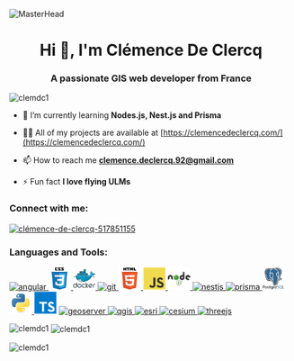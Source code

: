 ![MasterHead](https://media.licdn.com/dms/image/D4E16AQEHxpM9Mpt6ng/profile-displaybackgroundimage-shrink_350_1400/0/1698875305176?e=1718236800&v=beta&t=qtibIXIpzHNtt7Lr-L_S2FrwPSBRPiyzMZBb3kVy-gI)
<h1 align="center">Hi 👋, I'm Clémence De Clercq</h1>
<h3 align="center">A passionate GIS web developer from France</h3>

<p align="left"> <img src="https://komarev.com/ghpvc/?username=clemdc1&label=Profile%20views&color=0e75b6&style=flat" alt="clemdc1" /> </p>

- 🌱 I’m currently learning **Nodes.js, Nest.js and Prisma**

- 👨‍💻 All of my projects are available at [https://clemencedeclercq.com/](https://clemencedeclercq.com/)

- 📫 How to reach me **clemence.declercq.92@gmail.com**

- ⚡ Fun fact **I love flying ULMs**

<h3 align="left">Connect with me:</h3>
<p align="left">
<a href="https://linkedin.com/in/clémence-de-clercq-517851155" target="blank"><img align="center" src="https://raw.githubusercontent.com/rahuldkjain/github-profile-readme-generator/master/src/images/icons/Social/linked-in-alt.svg" alt="clémence-de-clercq-517851155" height="30" width="40" /></a>
</p>

<h3 align="left">Languages and Tools:</h3>
<p align="left"> <a href="https://angular.io" target="_blank" rel="noreferrer"> <img src="https://angular.io/assets/images/logos/angular/angular.svg" alt="angular" width="40" height="40"/> </a> <a href="https://www.w3schools.com/css/" target="_blank" rel="noreferrer"> <img src="https://raw.githubusercontent.com/devicons/devicon/master/icons/css3/css3-original-wordmark.svg" alt="css3" width="40" height="40"/> </a> <a href="https://www.docker.com/" target="_blank" rel="noreferrer"> <img src="https://raw.githubusercontent.com/devicons/devicon/master/icons/docker/docker-original-wordmark.svg" alt="docker" width="40" height="40"/> </a> <a href="https://git-scm.com/" target="_blank" rel="noreferrer"> <img src="https://www.vectorlogo.zone/logos/git-scm/git-scm-icon.svg" alt="git" width="40" height="40"/> </a> <a href="https://www.w3.org/html/" target="_blank" rel="noreferrer"> <img src="https://raw.githubusercontent.com/devicons/devicon/master/icons/html5/html5-original-wordmark.svg" alt="html5" width="40" height="40"/> </a> <a href="https://developer.mozilla.org/en-US/docs/Web/JavaScript" target="_blank" rel="noreferrer"> <img src="https://raw.githubusercontent.com/devicons/devicon/master/icons/javascript/javascript-original.svg" alt="javascript" width="40" height="40"/> </a> <a href="https://nodejs.org" target="_blank" rel="noreferrer"> <img src="https://raw.githubusercontent.com/devicons/devicon/master/icons/nodejs/nodejs-original-wordmark.svg" alt="nodejs" width="40" height="40"/> </a>
<a href="https://nestjs.com/" target="_blank" rel="noreferrer"> <img src="https://nestjs.com/img/logo-small.svg" alt="nestjs" width="40" height="40"/> </a>
<a href="https://www.prisma.io/" target="_blank" rel="noreferrer"> <img src="https://avatars.githubusercontent.com/u/17219288?s=280&v=4" alt="prisma" width="40" height="40"/> </a>
<a href="https://www.postgresql.org" target="_blank" rel="noreferrer"> <img src="https://raw.githubusercontent.com/devicons/devicon/master/icons/postgresql/postgresql-original-wordmark.svg" alt="postgresql" width="40" height="40"/> </a> <a href="https://www.python.org" target="_blank" rel="noreferrer"> <img src="https://raw.githubusercontent.com/devicons/devicon/master/icons/python/python-original.svg" alt="python" width="40" height="40"/><a href="https://www.typescriptlang.org/" target="_blank" rel="noreferrer"> <img src="https://raw.githubusercontent.com/devicons/devicon/master/icons/typescript/typescript-original.svg" alt="typescript" width="40" height="40"/></a>
<a href="https://geoserver.org/" target="_blank" rel="noreferrer"> <img src="https://avatars.githubusercontent.com/u/186522?s=280&v=4" alt="geoserver" width="40" height="40"/> </a>
<a href="https://www.qgis.org/fr/site/" target="_blank" rel="noreferrer"> <img src="https://avatars.githubusercontent.com/u/483444?s=280&v=4" alt="qgis" width="40" height="40"/> </a>
<a href="https://www.esri.com/fr-fr/home" target="_blank" rel="noreferrer"> <img src="https://avatars.githubusercontent.com/u/628795?s=280&v=4" alt="esri" width="40" height="40"/> </a>
<a href="https://cesium.com/" target="_blank" rel="noreferrer"> <img src="https://avatars.githubusercontent.com/u/54716382?s=280&v=4" alt="cesium" width="40" height="40"/> </a>
<a href="https://threejs.org/" target="_blank" rel="noreferrer"> <img src="https://encrypted-tbn0.gstatic.com/images?q=tbn:ANd9GcQwxjWNXf9mY-sHxQATgBDdlbHjQg8keLS8ziDh3ZEFmg&s" alt="threejs" width="40" height="40"/> </a>
</p>

<p><img align="left" src="https://github-readme-stats.vercel.app/api/top-langs?username=clemdc1&show_icons=true&locale=en&layout=compact" alt="clemdc1" /></p>

<p>&nbsp;<img align="center" src="https://github-readme-stats.vercel.app/api?username=clemdc1&show_icons=true&locale=en" alt="clemdc1" /></p>

<p><img align="center" src="https://github-readme-streak-stats.herokuapp.com/?user=clemdc1&" alt="clemdc1" /></p>
